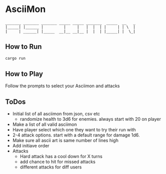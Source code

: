 # AsciiMon

```log
_______ _______ _______ _____ _____ _______  _____  __   _
|_____| |______ |         |     |   |  |  | |     | | \  |
|     | ______| |_____  __|__ __|__ |  |  | |_____| |  \_|
```

## How to Run

```bash
cargo run
```

## How to Play

Follow the prompts to select your Asciimon and attacks

## ToDos

- Initial list of all asciimon from json, csv etc
  - randomize health to 3d6 for enemies. always start with 20 on player
- Make a list of all valid asciimon
- Have player select which one they want to try their run with
- 2-4 attack options. start with a default range for damage 1d6. 
- Make sure all ascii art is same number of lines high
- Add initiave order
- Attacks
  - Hard attack has a cool down for X turns
  - add chance to hit for missed attacks
  - different attacks for diff users
